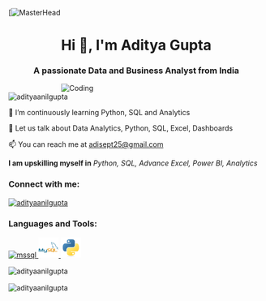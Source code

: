 [![MasterHead](https://static.wixstatic.com/media/3e99b9_f53a1cab95ae4dfd938a1bf6a1a62f49~mv2.gif)



<h1 align="center">Hi 👋, I'm Aditya Gupta</h1>
<h3 align="center">A passionate Data and Business Analyst from India</h3>
<img align="right" alt="Coding" width="400" src="https://indoanalytica.com/static/images/data-science-2.gif">



<p align="left"> <img src="https://komarev.com/ghpvc/?username=adityaanilgupta&label=Profile%20views&color=0e75b6&style=flat" alt="adityaanilgupta" /> </p>

🌱 I’m continuously learning Python, SQL and Analytics</p>

💬 Let us talk about Data Analytics, Python, SQL, Excel, Dashboards</p>

📫 You can reach me at adisept25@gmail.com</p>
<b>I am upskilling myself in</b> <i> Python, SQL, Advance Excel, Power BI, Analytics</i></p>

<h3 align="left">Connect with me:</h3>
<p align="left">
<a href="https://linkedin.com/in/adityaanilgupta" target="blank"><img align="center" src="https://raw.githubusercontent.com/rahuldkjain/github-profile-readme-generator/master/src/images/icons/Social/linked-in-alt.svg" alt="adityaanilgupta" height="30" width="40" /></a>
</p>

<h3 align="left">Languages and Tools:</h3>
<p align="left"> <a href="https://www.microsoft.com/en-us/sql-server" target="_blank" rel="noreferrer"> <img src="https://www.svgrepo.com/show/303229/microsoft-sql-server-logo.svg" alt="mssql" width="40" height="40"/> </a> <a href="https://www.mysql.com/" target="_blank" rel="noreferrer"> <img src="https://raw.githubusercontent.com/devicons/devicon/master/icons/mysql/mysql-original-wordmark.svg" alt="mysql" width="40" height="40"/> </a> <a href="https://www.python.org" target="_blank" rel="noreferrer"> <img src="https://raw.githubusercontent.com/devicons/devicon/master/icons/python/python-original.svg" alt="python" width="40" height="40"/> </a> </p>

<p><img align="center" src="https://github-readme-stats.vercel.app/api/top-langs?username=adityaanilgupta&show_icons=true&locale=en&layout=compact" alt="adityaanilgupta" /></p>

<p><img align="center" src="https://github-readme-streak-stats.herokuapp.com/?user=adityaanilgupta&" alt="adityaanilgupta" /></p>


